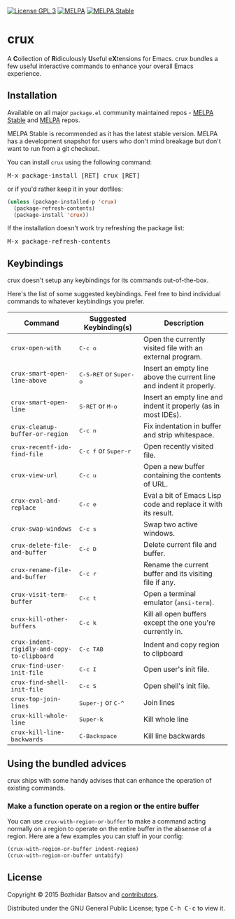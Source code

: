 [![License GPL 3][badge-license]][copying]
[![MELPA][melpa-badge]][melpa-package]
[![MELPA Stable][melpa-stable-badge]][melpa-stable-package]

# crux

A **C**ollection of **R**idiculously **U**seful e**X**tensions for Emacs.
crux bundles a few useful interactive commands to enhance your
overall Emacs experience.

## Installation

Available on all major `package.el` community maintained repos -
[MELPA Stable][] and [MELPA][] repos.

MELPA Stable is recommended as it has the latest stable version.
MELPA has a development snapshot for users who don't mind breakage but
don't want to run from a git checkout.

You can install `crux` using the following command:

<kbd>M-x package-install [RET] crux [RET]</kbd>

or if you'd rather keep it in your dotfiles:

```el
(unless (package-installed-p 'crux)
  (package-refresh-contents)
  (package-install 'crux))
```

If the installation doesn't work try refreshing the package list:

<kbd>M-x package-refresh-contents</kbd>

## Keybindings

crux doesn't setup any keybindings for its commands out-of-the-box.

Here's the list of some suggested keybindings. Feel free to bind
individual commands to whatever keybindings you prefer.

Command                                     | Suggested Keybinding(s)         | Description
--------------------------------------------|---------------------------------|------------------------
`crux-open-with`                            | <kbd>C-c o</kbd>   | Open the currently visited file with an external program.
`crux-smart-open-line-above`                | <kbd>C-S-RET</kbd> or <kbd>Super-o</kbd> | Insert an empty line above the current line and indent it properly.
`crux-smart-open-line`                      | <kbd>S-RET</kbd> or <kbd>M-o</kbd> | Insert an empty line and indent it properly (as in most IDEs).
`crux-cleanup-buffer-or-region`             | <kbd>C-c n</kbd> | Fix indentation in buffer and strip whitespace.
`crux-recentf-ido-find-file`                | <kbd>C-c f</kbd> or <kbd>Super-r</kbd> | Open recently visited file.
`crux-view-url`                             | <kbd>C-c u</kbd> | Open a new buffer containing the contents of URL.
`crux-eval-and-replace`                     | <kbd>C-c e</kbd> | Eval a bit of Emacs Lisp code and replace it with its result.
`crux-swap-windows`                         | <kbd>C-c s</kbd> | Swap two active windows.
`crux-delete-file-and-buffer`               | <kbd>C-c D</kbd> | Delete current file and buffer.
`crux-rename-file-and-buffer`               | <kbd>C-c r</kbd> | Rename the current buffer and its visiting file if any.
`crux-visit-term-buffer`                    | <kbd>C-c t</kbd> | Open a terminal emulator (`ansi-term`).
`crux-kill-other-buffers`                   | <kbd>C-c k</kbd> | Kill all open buffers except the one you're currently in.
`crux-indent-rigidly-and-copy-to-clipboard` | <kbd>C-c TAB</kbd> | Indent and copy region to clipboard
`crux-find-user-init-file`                  | <kbd>C-c I</kbd> | Open user's init file.
`crux-find-shell-init-file`                 | <kbd>C-c S</kbd> | Open shell's init file.
`crux-top-join-lines`                       | <kbd>Super-j</kbd> or <kbd>C-^</kbd> | Join lines
`crux-kill-whole-line`                      | <kbd>Super-k</kbd> | Kill whole line
`crux-kill-line-backwards`                  | <kbd>C-Backspace</kbd> | Kill line backwards

## Using the bundled advices

crux ships with some handy advises that can enhance the operation of existing commands. 

### Make a function operate on a region or the entire buffer

You can use `crux-with-region-or-buffer` to make a command acting
normally on a region to operate on the entire buffer in the absense of
a region. Here are a few examples you can stuff in your config:

```el
(crux-with-region-or-buffer indent-region)
(crux-with-region-or-buffer untabify)
```

## License

Copyright © 2015 Bozhidar Batsov and [contributors][].

Distributed under the GNU General Public License; type <kbd>C-h C-c</kbd> to view it.

[badge-license]: https://img.shields.io/badge/license-GPL_3-green.svg
[melpa-badge]: http://melpa.org/packages/crux-badge.svg
[melpa-stable-badge]: http://stable.melpa.org/packages/crux-badge.svg
[melpa-package]: http://melpa.org/#/crux
[melpa-stable-package]: http://stable.melpa.org/#/crux
[COPYING]: http://www.gnu.org/copyleft/gpl.html
[contributors]: https://github.com/clojure-emacs/crux/contributors
[melpa]: http://melpa.org
[melpa stable]: http://stable.melpa.org
